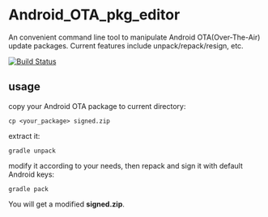# Android_OTA_pkg_editor
An convenient command line tool to manipulate Android OTA(Over-The-Air) update packages. Current features include unpack/repack/resign, etc.

[![Build Status](https://travis-ci.org/cfig/Android_OTA_pkg_editor.svg?branch=master)](https://travis-ci.org/cfig/Android_OTA_pkg_editor)

## usage

copy your Android OTA package to current directory:

    cp <your_package> signed.zip

extract it:

    gradle unpack

modify it according to your needs, then repack and sign it with default Android keys:

    gradle pack

You will get a modified **signed.zip**.
